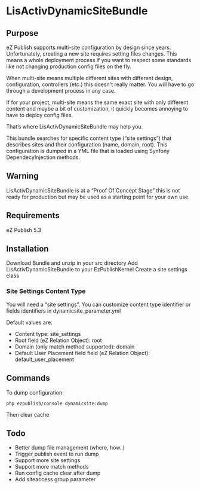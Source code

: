 # LisActivDynamicSiteBundle

## Purpose

eZ Publish supports multi-site configuration by design since years. Unfortunately, creating a new site requires setting files changes. This means a whole deployment process if you want to respect some standards like not changing production config files on the fly.

When multi-site means multiple different sites with different design, configuration, controllers (etc.) this doesn't really matter. You will have to go through a development process in any case.

If for your project, multi-site means the same exact site with only different content and maybe a bit of customization, it quickly becomes annoying to have to deploy config files.

That’s where LisActivDynamicSiteBundle may help you.

This bundle searches for specific content type (“site settings”) that describes sites and their configuration (name, domain, root). This configuration is dumped in a YML file that is loaded using Synfony DependecyInjection methods.

## Warning

LisActivDynamicSiteBundle is at a “Proof Of Concept Stage” this is not ready for production but may be used as a starting point for your own use.

## Requirements

eZ Publish 5.3

## Installation

Download Bundle and unzip in your src directory
Add LisActivDynamicSiteBundle to your EzPublishKernel
Create a site settings class

### Site Settings Content Type

You will need a “site settings”. You can customize content type identifier or fields identifiers in dynamicsite_parameter.yml

Default values are:

* Content type: site_settings
* Root field (eZ Relation Object): root
* Domain (only match method supported): domain
* Default User Placement field field (eZ Relation Object): default_user_placement

## Commands


To dump configuration:

```
php ezpublish/console dynamicsite:dump
```

Then clear cache

## Todo

* Better dump file management (where, how..)
* Trigger publish event to run dump
* Support more site settings
* Support more match methods
* Run config cache clear after dump
* Add siteaccess group parameter


